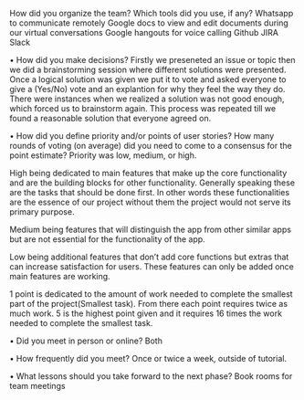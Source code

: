 
How did you organize the team? Which tools did you use, if any? 
  Whatsapp to communicate remotely
  Google docs to view and edit documents during our virtual conversations
  Google hangouts for voice calling
  Github
  JIRA
  Slack
  
• How did you make decisions? 
  Firstly we preseneted an issue or topic then we did a brainstorming session where different solutions were presented. Once a logical
  solution was given we put it to vote and asked everyone to give a (Yes/No) vote and an explantion for why they feel the way they do.
  There were instances when we realized a solution was not good enough, which forced us to brainstorm again. This process was repeated
  till we found a reasonable solution that everyone agreed on.
  
• How did you define priority and/or points of user stories? How many rounds of voting (on average) did you need to come to a consensus for the point estimate? 
  Priority was low, medium, or high. 
  
  High being dedicated to main features that make up the core functionality and are the building blocks for other functionality.
  Generally speaking these are the tasks that should be done first. In other words these functionalities are the essence of our project
  without them the project would not serve its primary purpose.
  
  Medium being features that will distinguish the app from other similar apps but are not essential for the functionality of the app.
  
  Low being additional features that don’t add core functions but extras that can increase satisfaction for users. These features can
  only be added once main features are working.
  
  1 point is dedicated to the amount of work needed to complete the smallest part of the project(Smallest task).
  From there each point requires twice as much work. 5 is the highest point given and it requires 16 times the work needed to complete
  the smallest task.
  
• Did you meet in person or online? 
  Both
  
• How frequently did you meet? 
  Once or twice a week, outside of tutorial.
  
• What lessons should you take forward to the next phase? 
  Book rooms for team meetings
